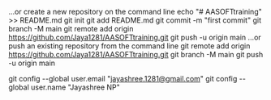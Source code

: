 
…or create a new repository on the command line
echo "# AASOFTtraining" >> README.md
git init
git add README.md
git commit -m "first commit"
git branch -M main
git remote add origin https://github.com/Jaya1281/AASOFTtraining.git
git push -u origin main
…or push an existing repository from the command line
git remote add origin https://github.com/Jaya1281/AASOFTtraining.git
git branch -M main
git push -u origin main

git config --global user.email "jayashree.1281@gmail.com"
git config --global user.name "Jayashree NP"
